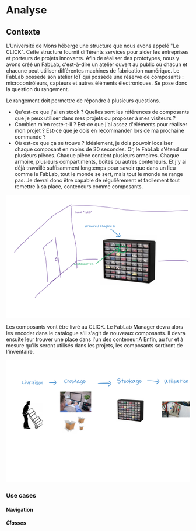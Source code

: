 
# Analyse

## Contexte

L'Université de Mons héberge une structure que nous avons appelé "Le CLICK". Cette structure fournit différents services pour aider les entreprises et porteurs de projets innovants. Afin de réaliser des prototypes, nous y avons créé un FabLab, c'est-à-dire un atelier ouvert au public où chacun et chacune peut utiliser différentes machines de fabrication numérique. Le FabLab possède son atelier IoT qui possède une réserve de composants : microcontrôleurs, capteurs et autres éléments électroniques. Se pose donc la question du rangement.

Le rangement doit permettre de répondre à plusieurs questions.

   - Qu'est-ce que j'ai en stock ? Quelles sont les références de composants que je peux utiliser dans mes projets ou proposer à mes visiteurs ?
   - Combien m'en reste-t-il ? Est-ce que j'ai assez d'éléments pour réaliser mon projet ? Est-ce que je dois en recommander lors de ma prochaine commande ?
   - Où est-ce que ça se trouve ? Idéalement, je dois pouvoir localiser chaque composant en moins de 30 secondes. Or, le FabLab s'étend sur plusieurs pièces. Chaque pièce contient plusieurs armoires. Chaque armoire, plusieurs compartiments, boîtes ou autres conteneurs. Et j'y ai déjà travaillé suffisamment longtemps pour savoir que dans un lieu comme le FabLab, tout le monde se sert, mais tout le monde ne range pas. Je devrai donc être capable de régulièrement et facilement tout remettre à sa place, conteneurs comme composants.

![Local - armoire - conteneur ](local-armoire-conteneur.png)

Les composants vont être livré au CLICK. Le FabLab Manager devra alors les encoder dans le catalogue s'il s'agit de nouveaux composants. Il devra ensuite leur trouver une place dans l'un des conteneur.A Enfin, au fur et à mesure qu'ils seront utilisés dans les projets, les composants sortiront de l'inventaire.

![Flux des composants](flux.png)

### Use cases

#### Navigation

##### Classes
